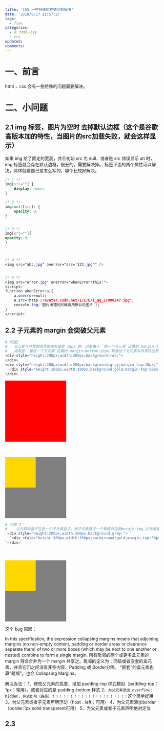 ```yaml
---
title: 'CSS 一些特殊的样式问题解决'
date: '2018/8/17 21:57:27'
tags:
  - flex
categories:
  - ① html-css
  - css
updated:
comments:
---
```

# 一、前言


html ，css 会有一些特殊的问题需要解决。

# 二、小问题

## 2.1 img 标签，图片为空时 去掉默认边框（这个是谷歌高版本加的特性，当图片的src加载失败，就会这样显示）

如果 img 给了固定的宽高，并且初始 src 为 null，或者是 src 错误显示 alt 时，img 标签就会存在默认边框，很丑的。需要解决掉。
标签下面的两个属性可以解决，具体就看自己是怎么写的，哪个比较好解决。

```CSS
/* 1 */
img[src=""] {
    display: none;
}

/* 2 */
img:not([src]) {
    opacity: 0;
}


/* 3 */
img[src=""]{
opacity: 0;
}



/* 4 */
<img src="abc.jpg" onerror="src='123.jpg'" />


/* 5 */
<img src="error.jpg" onerror="whenError(this)">
<script>
function whenError(a){
    a.onerror=null;
    a.src='http://avatar.csdn.net/1/E/E/1_qq_27080247.jpg';
    console.log('图片出错的时候调用默认的图片');
}
</script>
```

## 2.2 子元素的 margin 会突破父元素

```BASH
# 问题1：
#   父元素与外界的边界原来希望是 10px 的，但是由于 `第一个子元素`设置的 margin-top:20px; 导致这个父元素与外界的边界变成 20px 了。
#   或者是 `最后一个子元素`设置的 margin-bottom:20px;导致这个父元素与外界的边界变成 20px 了。
<div style="height:200px;width:200px;background:red;">
</div>
<div style="height:200px;width:200px;background:gray;margin-top:10px;" >
  <div style="height:100px;width:100px;background:gold;margin-top:50px;"></div>
</div>
```

<div style="height:200px;width:200px;background:red;">
</div>
<div style="height:200px;width:200px;background:gray;margin-top:10px;" >
  <div style="height:100px;width:100px;background:gold;margin-top:50px;"></div>
</div>

```BASH
# 问题 2：
#    父元素的盒子包含一个子元素盒子，给子元素盒子一个垂直外边距margin-top,父元素盒子也会往下走margin-top的值，而子元素和父元素的边距则没有发生变化。
`<div style="height:200px;width:200px;background:gray;"> `
  `<div style="height:100px;width:100px;background:gold;margin-top:50px;"></div>`
`</div>`
```

<div style="height:200px;width:200px;background:gray;"> 
  <div style="height:100px;width:100px;background:gold;margin-top:50px;"></div>
</div>

这个 bug 原因：

In this specification, the expression collapsing margins means that adjoining margins (no non-empty content, padding or border areas or clearance separate them) of two or more boxes (which may be next to one another or nested) combine to form a single margin.
所有毗邻的两个或更多盒元素的 margin 将会合并为一个 margin 共享之。毗邻的定义为：同级或者嵌套的盒元素，并且它们之间没有非空内容、Padding 或 Border分隔。
“嵌套”的盒元素也算“毗邻”，也会 Collapsing Margins。

解决办法：
    1、修改父元素的高度，增加 padding-top 样式模拟（padding-top：1px；常用）。或者对应的是 padding-bottom 样式
    2、`为父元素添加 overflow：hidden; 样式即可（完美）！！！！！！！！！！！！！！！！！！！！！`这个简单好用
    3、为父元素或者子元素声明浮动（float：left；可用）
    4、为父元素添加border（border:1px solid transparent可用）
    5、为父元素或者子元素声明绝对定位

## 2.3